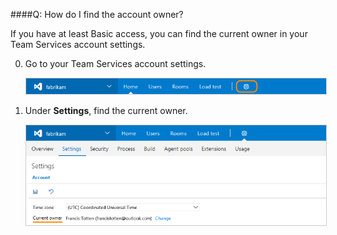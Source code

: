 ####Q:	How do I find the account owner?

If you have at least Basic access, 
you can find the current owner in your Team Services account settings.

0.	Go to your Team Services account settings.

	<img alt="Go to account settings" src="./_img/account-settings-new-ui.png" style="border: 1px solid #CCCCCC" />

0.	Under **Settings**, find the current owner.

	<img alt="Find current owner" src="./_img/account-owner-new-ui.png" style="border: 1px solid #CCCCCC" />
